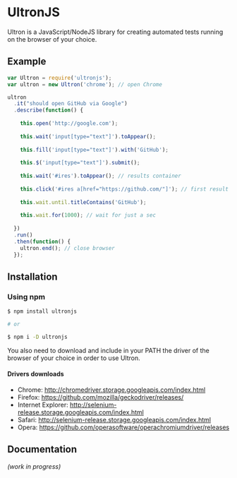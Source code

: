# UltronJS

Ultron is a JavaScript/NodeJS library for creating automated tests running on the browser of your choice.

## Example

````javascript
var Ultron = require('ultronjs');
var ultron = new Ultron('chrome'); // open Chrome

ultron
  .it("should open GitHub via Google")
  .describe(function() {
    
    this.open('http://google.com');
    
    this.wait('input[type="text"]').toAppear();
    
    this.fill('input[type="text"]').with('GitHub');
    
    this.$('input[type="text"]').submit();
    
    this.wait('#ires').toAppear(); // results container
    
    this.click('#ires a[href="https://github.com/"]'); // first result
    
    this.wait.until.titleContains('GitHub');
    
    this.wait.for(1000); // wait for just a sec
    
  })
  .run()
  .then(function() {
    ultron.end(); // close browser
  });
````

## Installation

### Using npm
````bash
$ npm install ultronjs

# or

$ npm i -D ultronjs
````

You also need to download and include in your PATH the driver of the browser of your choice in order to use Ultron.
#### Drivers downloads
* Chrome: http://chromedriver.storage.googleapis.com/index.html
* Firefox: https://github.com/mozilla/geckodriver/releases/
* Internet Explorer: http://selenium-release.storage.googleapis.com/index.html
* Safari: http://selenium-release.storage.googleapis.com/index.html
* Opera: https://github.com/operasoftware/operachromiumdriver/releases

## Documentation

*(work in progress)*
